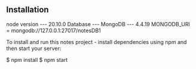 ## Installation

node version --- 20.10.0
Database --- MongoDB --- 4.4.19
MONGODB_URl = mongodb://127.0.0.1:27017/notesDB1

To install and run this notes project - install dependencies using npm and then start your server:

$ npm install
$ npm start